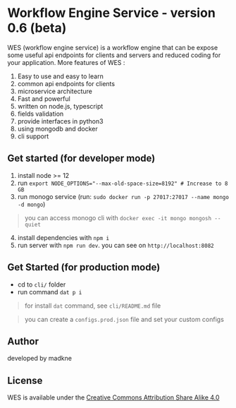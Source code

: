 # Workflow Engine Service - version 0.6 (beta)

WES (workflow engine service) is a workflow engine that can be expose some useful api endpoints for clients and servers and reduced coding for your application. More features of WES :

1. Easy to use and easy to learn
2. common api endpoints for clients
3. microservice architecture
4. Fast and powerful
5. written on node.js, typescript
6. fields validation
7. provide interfaces in python3
8. using mongodb and docker
9. cli support

## Get started (for developer mode)

1. install node >= 12
2. run `export NODE_OPTIONS="--max-old-space-size=8192" # Increase to 8 GB` 
3. run monogo service (run: `sudo docker run -p 27017:27017 --name mongo -d mongo`)
> you can access monogo cli with `docker exec -it mongo mongosh --quiet`
4. install dependencies with `npm i`
6. run server with `npm run dev`. you can see on `http://localhost:8082`

## Get Started (for production mode)

- cd to `cli/` folder
- run command `dat p i`
> for install `dat` command, see `cli/README.md` file

> you can create a `configs.prod.json` file and set your custom configs

## Author

developed by madkne

## License
WES is available under the [Creative Commons Attribution Share Alike 4.0](./LICENSE)